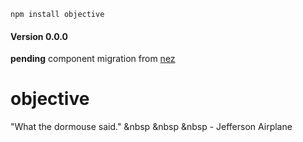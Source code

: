 `npm install objective`

#### Version 0.0.0 

**pending** component migration from [nez](https://github.com/nomilous/nez/tree/develop)

objective
=========

"What the dormouse said." 
&nbsp &nbsp &nbsp - Jefferson Airplane

